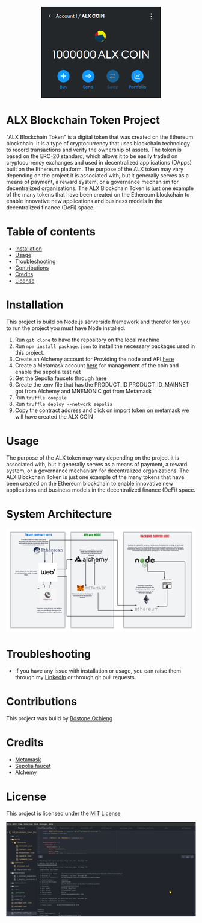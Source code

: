 <p align="center">
  <img src="1.png" alt="ALX TOKEN REPRESENTATION" >
</p>

# ALX Blockchain Token Project
"ALX Blockchain Token" is a digital token that was created on the Ethereum blockchain. It is a type of cryptocurrency that uses blockchain technology to record transactions and verify the ownership of assets. The token is based on the ERC-20 standard, which allows it to be easily traded on cryptocurrency exchanges and used in decentralized applications (DApps) built on the Ethereum platform. The purpose of the ALX token may vary depending on the project it is associated with, but it generally serves as a means of payment, a reward system, or a governance mechanism for decentralized organizations. The ALX Blockchain Token is just one example of the many tokens that have been created on the Ethereum blockchain to enable innovative new applications and business models in the decentralized finance (DeFi) space.

# Table of contents
- [Installation](#Installation)
- [Usage](#Usage)
- [Troubleshooting](#Troubleshooting)
- [Contributions](#Contributions)
- [Credits](#Credits)
- [License](#License)

# Installation

This project is build on Node.js serverside framework and therefor for you to run the
project you must have Node installed.
1. Run `git clone` to have the repository on the local machine
2. Run `npm install package.json` to install the necessary packages used in this project.
3. Create an Alchemy account for Providing the node and API [here](https://auth.alchemy.com/?redirectUrl=https%3A%2F%2Fdashboard.alchemy.com)
4. Create a Metamask account [here](https://metamask.io/) for management of the coin and enable the sepolia test net
5. Get the Sepolia faucets through [here](https://sepoliafaucet.com/)
6. Create the .env file that has the PRODUCT_ID PRODUCT_ID_MAINNET got from Alchemy and MNEMONIC got from Metamask
7. Run `truffle compile`
8. Run `truffle deploy --network sepolia`
9. Copy the contract address and click on import token on metamask we will have created the ALX COIN

# Usage

The purpose of the ALX token may vary depending on the project it is associated with, but it generally serves as a means of payment, a reward system, or a governance mechanism for decentralized organizations. The ALX Blockchain Token is just one example of the many tokens that have been created on the Ethereum blockchain to enable innovative new applications and business models in the decentralized finance (DeFi) space.
# System Architecture

<p align="center">
 <img src="ALX COIN ARCHITECTURE.png" >
</p>


# Troubleshooting
- If you have any issue with installation or usage, you can raise them through my [LinkedIn](https://www.linkedin.com/in/bostone-ochieng-b258a8108/)
or through git pull requests.

# Contributions

This project was build by [Bostone Ochieng](https://www.linkedin.com/in/bostone-ochieng-b258a8108/)

# Credits
- [Metamask](https://metamask.io/)
- [Sepolia faucet](https://sepoliafaucet.com/)
- [Alchemy](https://auth.alchemy.com/?redirectUrl=https%3A%2F%2Fdashboard.alchemy.com)

# License
This project is licensed under the [MIT License](https://mit-license.org/)



<p align="center">
    <img src="mork-up.png">
</p>
